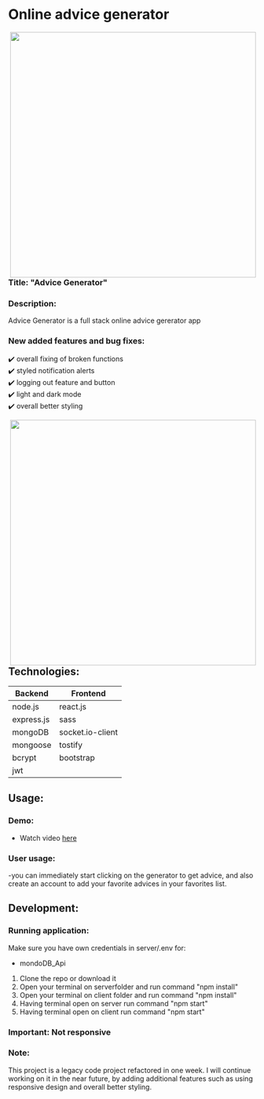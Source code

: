 # Online advice generator


<img src="https://github.com/Vreij-Lal/Advice-Generator/blob/main/homepage.png" width = '500' align = "right"/><br>
### Title: "Advice Generator" 

### Description:
Advice Generator is a full stack online advice gererator app 


### New added features and bug fixes:
:heavy_check_mark: overall fixing of broken functions <br>
:heavy_check_mark: styled notification alerts <br>
:heavy_check_mark: logging out feature and button<br>
:heavy_check_mark: light and dark mode<br>
:heavy_check_mark: overall better styling<br>

<img src="https://github.com/Vreij-Lal/Advice-Generator/blob/main/homepage%20light%20mode.png" width = '500' align = "right"/><br>

## Technologies: 
|Backend | Frontend |
| --- | --- |
| node.js | react.js |
| express.js |sass|
| mongoDB | socket.io-client| 
|mongoose| tostify|
|bcrypt|bootstrap|
|jwt||



## Usage: 

### Demo:
- Watch video [here](https://www.youtube.com/watch?v=HH8ess0OGc8)

### User usage:
-you can immediately start clicking on the generator to get advice, and also create an account to add your favorite advices in your favorites list.

## Development:

### Running application:
Make sure you have own credentials in server/.env for:

- mondoDB_Api 

1. Clone the repo or download it
2. Open your terminal on serverfolder and run command "npm install"
3. Open your terminal on client folder and run command "npm install"
4. Having terminal open on server run command "npm start"
5. Having terminal open on client run command "npm start"

### Important: Not responsive

### Note: 
This project is a legacy code project refactored in one week. I will continue working on it in the near future, by adding additional features such as using responsive design and overall better styling.
